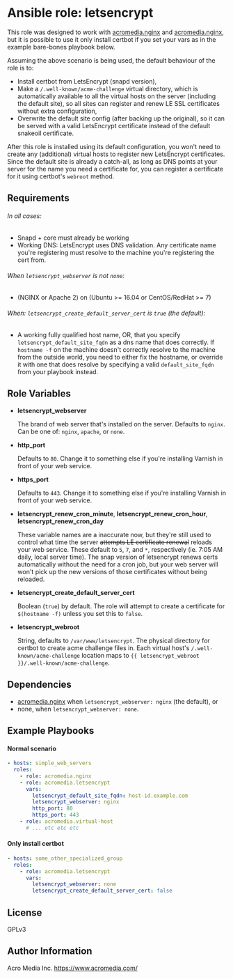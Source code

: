 # Ansible role: letsencrypt

This role was designed to work with [acromedia.nginx](https://github.com/AcroMedia/ansible-role-nginx) and [acromedia.nginx](https://github.com/AcroMedia/ansible-role-virtual-host), but it is possible to use it only install certbot if you set your vars as in the example bare-bones playbook below.

Assuming the above scenario is being used, the default behaviour of the role is to:
- Install certbot from LetsEncrypt (snapd version),
- Make a `/.well-known/acme-challenge` virtual directory, which is automatically available to all the virtual hosts on the server (including the default site), so all sites can register and renew LE SSL certificates without extra configuration,
- Overwrite the default site config (after backing up the original), so it can be served with a valid LetsEncrypt certificate instead of the default snakeoil certificate.

After this role is installed using its default configuration, you won't need to create any (additional) virtual hosts to register new LetsEncrypt certificates. Since the default site is already a catch-all, as long as DNS points at your server for the name you need a certificate for, you can register a certificate for it using certbot's `webroot` method.

## Requirements

###### In all cases:
- Snapd + core must already be working
- Working DNS: LetsEncrypt uses DNS validation. Any certificate name you're registering must resolve to the machine you're registering the cert from.

###### When `letsencrypt_webserver` is not `none`:
- (NGINX or Apache 2) on (Ubuntu >= 16.04 or CentOS/RedHat >= 7)

###### When: `letsencrypt_create_default_server_cert` is `true` (the default):
- A working fully qualified host name, OR, that you specify `letsencrypt_default_site_fqdn` as a dns name that does correctly. If `hostname -f` on the machine doesn't correctly resolve to the machine from the outside world, you need to either fix the hostname, or override it with one that does resolve by specifying a valid `default_site_fqdn` from your playbook instead.

## Role Variables

- **letsencrypt_webserver**

  The brand of web server that's installed on the server. Defaults to `nginx`. Can be one of: `nginx`, `apache`, or `none`.

- **http_port**

  Defaults to `80`. Change it to something else if you're installing Varnish in front of your web service.

- **https_port**

  Defaults to `443`. Change it to something else if you're installing Varnish in front of your web service.

- **letsencrypt_renew_cron_minute**, **letsencrypt_renew_cron_hour**, **letsencrypt_renew_cron_day**

    These variable names are a inaccurate now, but they're still used to control what time the server ~~attempts LE certificate renewal~~ reloads your web service. These default to `5`, `7`, and `*`, respectively (ie. 7:05 AM daily, local server time). The snap version of letsencrypt renews certs automatically without the need for a cron job, but your web server will won't pick up the new versions of those certificates without being reloaded.

- **letsencrypt_create_default_server_cert**

  Boolean (`true`) by default. The role will attempt to create a certificate for `$(hostname -f)` unless you set this to `false`.

- **letsencrypt_webroot**

  String, defaults to `/var/www/letsencrypt`. The physical directory for certbot to create acme challenge files in. Each virtual host's `/.well-known/acme-challenge` location maps to `{{ letsencrypt_webroot }}/.well-known/acme-challenge`.

## Dependencies

* [acromedia.nginx](https://github.com/AcroMedia/ansible-role-nginx) when `letsencrypt_webserver: nginx` (the default), or
* none, when `letsencrypt_webserver: none`.

## Example Playbooks

#### Normal scenario
```yaml
- hosts: simple_web_servers
  roles:
    - role: acromedia.nginx
    - role: acromedia.letsencrypt
      vars:
        letsencrypt_default_site_fqdn: host-id.example.com
        letsencrypt_webserver: nginx
        http_port: 80
        https_port: 443
    - role: acromedia.virtual-host
      # ... etc etc etc

```

#### **Only** install certbot

```yaml
- hosts: some_other_specialized_group
  roles:
    - role: acromedia.letsencrypt
      vars:
        letsencrypt_webserver: none
        letsencrypt_create_default_server_cert: false
```



## License

GPLv3

## Author Information

Acro Media Inc.
https://www.acromedia.com/
